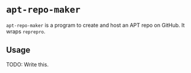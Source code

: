 # `apt-repo-maker`

`apt-repo-maker` is a program to create and host an APT repo on GitHub. It wraps `reprepro`.

## Usage

TODO: Write this.
